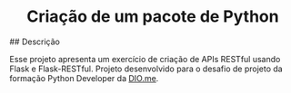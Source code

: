 <h1 align="center">Criação de um pacote de Python</h1>
## Descrição
<p>Esse projeto apresenta um exercício de criação de APIs RESTful usando Flask e Flask-RESTful. Projeto desenvolvido para o desafio de projeto da formação Python Developer da <a href="http://dio.me">DIO.me</a>.</p>
